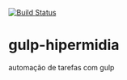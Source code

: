 [![Build Status](https://travis-ci.org/jamersonapce/gulp-hipermidia.svg?branch=master)](https://travis-ci.org/jamersonapce/gulp-hipermidia)

# gulp-hipermidia
automação de tarefas com gulp
